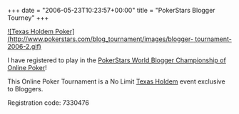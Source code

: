 +++
date = "2006-05-23T10:23:57+00:00"
title = "PokerStars Blogger Tourney"
+++

 [![Texas Holdem
Poker](http://www.pokerstars.com/blog_tournament/images/blogger-
tournament-2006-2.gif)](http://www.pokerstars.com/blog_tournament/)

I have registered to play in the [PokerStars World Blogger Championship of
Online Poker](http://www.pokerstars.com/blog_tournament/)!

This Online Poker Tournament is a No Limit [Texas
Holdem](http://www.pokerstars.com/) event exclusive to Bloggers.

Registration code: 7330476

